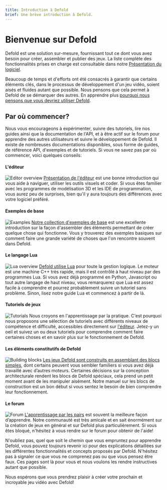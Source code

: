 ```yaml
---
title: Introduction à Defold
brief: Une brève introduction à Defold.
---
```


# Bienvenue sur Defold

Defold est une solution sur-mesure, fournissant tout ce dont vous avez besoin pour créer, assembler et publier des jeux. La liste complète des fonctionnalités prises en charge est consultable dans notre [Présentation du logiciel](https://defold.com/product/).

Beaucoup de temps et d'efforts ont été consacrés à garantir que certains éléments clés, dans le processus de développement d'un jeu vidéo, soient aisés et fluides autant que possible. Nous pensons que cela permet à Defold de se démarquer des autres. En apprendre plus [pourquoi nous pensons que vous devriez utiliser Defold](https://defold.com/why/).

## Par où commencer?
Nous vous encourageons à expérimenter, suivre des tutoriels, lire nos guides ainsi que la documentation de l'API, et à être actif sur le forum pour apprendre des autres utilisateurs et suivre le développement de Defold. Il existe de nombreuses documentations disponibles, sous forme de guides, de référence API, d'exemples et de tutoriels. Si vous ne savez pas par où commencer, voici quelques conseils:

#### L'éditeur
![Editor overview](images/introduction/editor.png) [Présentation de l'éditeur](/manuals/editor/) est une bonne introduction qui vous aide à naviguer, utiliser les outils visuels et coder. Si vous êtes familier avec les programmes de modélisation 3D et les IDE de programmation, vous aurez peu de surprises, bien qu'il y aura toujours des différences avec votre logiciel préféré.

#### Exemples de base
![Examples](images/introduction/examples.jpg) [Notre collection d'exemples de base](https://defold.com/examples/animation/basic_tween/) est une excellente introduction sur la façon d'assembler des éléments permettant de créer quelque chose qui fonctionne. Vous y trouverez des exemples basiques sur comment faire une grande variété de choses que l'on rencontre souvent dans Defold.

#### Le langage Lua
![Lua overview](images/introduction/lua.png) [Defold utilise Lua](/manuals/lua/) pour toute la gestion logique. Le moteur est une machine C++ très rapide, mais il est contrôlé à haut niveau par des programmes Lua. Si vous avez déjà programmé en Python, Javascript ou tout autre langage de haut niveau, vous remarquerez que Lua est assez facile à comprendre et pourrez probablement suivre un tutoriel sans problème. Sinon, lisez notre guide Lua et commencez à partir de là.

#### Tutoriels de jeux
![Tutorials](images/introduction/tutorials.jpg) Nous croyons en l'apprentissage par la pratique. C'est pourquoi nous proposons une sélection de tutoriels avec différents niveaux de compétence et difficulté, accessibles directement sur [l'éditeur](/manuals/editor/). Jetez-y un oeil et suivez un ou deux tutoriels pour comprendre comment faire certaines choses et en savoir plus sur le fonctionnement de Defold.

#### Les éléments constitutifs de Defold
![Building blocks](images/introduction/building_blocks.png) [Les jeux Defold sont construits en assemblant des blocs simples](/manuals/building-blocks/), dont certains peuvent vous sembler familiers si vous avez déjà travaillé avec d’autres moteurs. Certaines décisions sur la conception architecturale rendent les blocs de Defold spéciaux, cela prend un petit moment avant de les manipuler aisément. Notre manuel sur les blocs de construction est un bon début si vous sentez le besoin de bien comprendre leur fonctionnement.

#### Le forum
![Forum](images/introduction/forum.jpg) [L'apprentissage par les pairs](//forum.defold.com/) est souvent la meilleure façon d’apprendre. Notre communauté est très amicale et en sait énormément sur la création de jeux en général et sur Defold plus particulièrement. Si vous êtes bloqué, n'hésitez à vous rendre sur le forum pour obtenir de l'aide!

N'oubliez pas, quel que soit le chemin que vous empruntez pour apprendre Defold, vous pouvez toujours revenir ici pour des explications détaillées sur les différentes fonctionnalités et concepts proposés par Defold. N'hésitez pas à signaler ce que vous ne comprenez pas ou que vous pensez être faux. Ces pages sont là pour vous et nous voulons les rendre instructives autant que possible.

Nous espérons que vous prendrez plaisir à créer votre prochain et incroyable jeu vidéo avec Defold!
